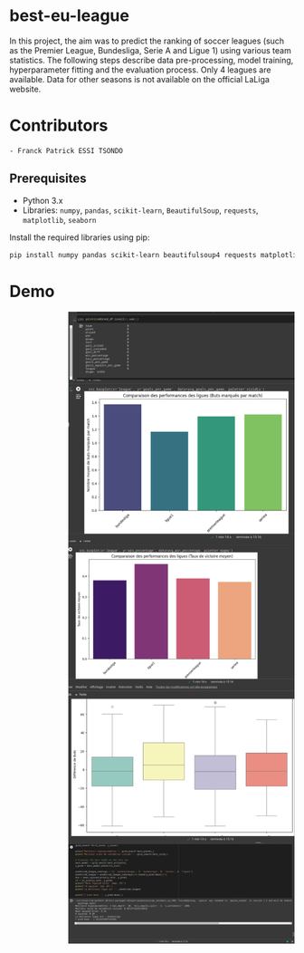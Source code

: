 # best-eu-league
In this project, the aim was to predict the ranking of soccer leagues (such as the Premier League, Bundesliga, Serie A and Ligue 1) using various team statistics. The following steps describe data pre-processing, model training, hyperparameter fitting and the evaluation process.
Only 4 leagues are available. Data for other seasons is not available on the official LaLiga website.

# Contributors
    - Franck Patrick ESSI TSONDO

## Prerequisites

- Python 3.x
- Libraries: `numpy`, `pandas`, `scikit-learn`, `BeautifulSoup`, `requests`, `matplotlib`, `seaborn`

Install the required libraries using pip:
```bash
pip install numpy pandas scikit-learn beautifulsoup4 requests matplotlib seaborn
```

# Demo
<img align="right" alt="coding" width="400" src="https://github.com/franckessi237/best-eu-league/blob/main/demo1.png">
<img align="right" alt="coding" width="400" src="https://github.com/franckessi237/best-eu-league/blob/main/demo2.png">
<img align="right" alt="coding" width="400" src="https://github.com/franckessi237/best-eu-league/blob/main/demo3.png">
<img align="right" alt="coding" width="400" src="https://github.com/franckessi237/best-eu-league/blob/main/demo4.png">
<img align="right" alt="coding" width="400" src="https://github.com/franckessi237/best-eu-league/blob/main/demo5.png">

